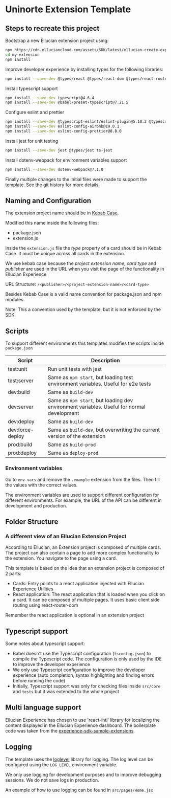 # Uninorte Extension Template

## Steps to recreate this project

Bootstrap a new Ellucian extension project using:

```sh
npx https://cdn.elluciancloud.com/assets/SDK/latest/ellucian-create-experience-extension-latest.tgz my-extension
cd my-extension
npm install
```

Improve developer experience by installing types for the following libraries:

```sh
npm install --save-dev @types/react @types/react-dom @types/react-router-dom
```

Install typescript support

```sh
npm install --save-dev typescript@4.6.4
npm install --save-dev @babel/preset-typescript@7.21.5
```

Configure eslint and prettier

```sh
npm install --save-dev @typescript-eslint/eslint-plugin@5.10.2 @typescript-eslint/parser@5.10.2
npm install --save-dev eslint-config-airbnb@19.0.1
npm install --save-dev eslint-config-prettier@8.8.0
```

Install jest for unit testing

```sh
npm install --save-dev jest @types/jest ts-jest
```

Install dotenv-webpack for environment variables support

```sh
npm install --save-dev dotenv-webpack@7.1.0
```

Finally multiple changes to the initial files were made to support the template. See the git history for more details.

## Naming and Configuration

The extension project name should be in [Kebab Case](https://www.freecodecamp.org/news/snake-case-vs-camel-case-vs-pascal-case-vs-kebab-case-whats-the-difference/#kebab-case).

Modified this name inside the following files:

- package.json
- extension.js

Inside the `extension.js` file the _type_ property of a card should be in Kebab Case. It must be unique across all cards in the extension.

We use kebab case because the _project extension name_, _card type_ and _publisher_ are used in the URL when you visit the page of the functionality in Ellucian Experience

URL Structure: `/<publisher>/<project-extension-name>/<card-type>`

Besides Kebab Case is a valid name convention for package.json and npm modules.

Note: This a convention used by the template, but it is not enforced by the SDK.

## Scripts

To support different environments this templates modifies the scripts inside `package.json`

| Script           | Description                                                                               |
| ---------------- | ----------------------------------------------------------------------------------------- |
| test:unit        | Run unit tests with jest                                                                  |
| test:server      | Same as `npm start`, but loading test environment variables. Useful for e2e tests         |
| dev:build        | Same as `build-dev`                                                                       |
| dev:server       | Same as `npm start`, but loading dev environment variables. Useful for normal development |
| dev:deploy       | Same as `build-dev`                                                                       |
| dev:force-deploy | Same as `build-dev`, but overwriting the current version of the extension                 |
| prod:build       | Same as `build-prod`                                                                      |
| prod:deploy      | Same as `deploy-prod`                                                                     |

### Environment variables

Go to `env-vars` and remove the `.example` extension from the files. Then fill the values with the correct values.

The environment variables are used to support different configuration for different environments. For example, the URL of the API can be different in development and production.

## Folder Structure

### A different view of an Ellucian Extension Project

According to Ellucian, an Extension project is composed of multiple cards. The project can also contain a page to add more complex functionality to the extension. You navigate to the page using a card.

This template is based on the idea that an extension project is composed of 2 parts:

- Cards: Entry points to a react application injected with Ellucian Experience Utilities
- React application: The react application that is loaded when you click on a card. It can be composed of multiple pages. It uses basic client side routing using react-router-dom

Remember the react application is optional in an extension project

## Typescript support

Some notes about typescript support:

- Babel doesn't use the Typescript configuration (`tsconfig.json`) to compile the Typescript code. The configuration is only used by the IDE to improve the developer experience
- We only use Typescript configuration to improve the developer experience (auto completion, syntax highlighting and finding errors before running the code)
- Initially, Typescript support was only for checking files inside `src/core` and `tests` but it was extended to the whole project

## Multi language support

Ellucian Experience has chosen to use 'react-intl' library for localizing the content displayed in the Ellucian Experience dashboard. The boilerplate code was taken from the [experience-sdk-sample-extensions](https://github.com/ellucian-developer/experience-sdk-sample-extensions/tree/main).

## Logging

The template uses the [loglevel](https://www.npmjs.com/package/loglevel) library for logging. The log level can be configured using the `LOG_LEVEL` environment variable.

We only use logging for development purposes and to improve debugging sessions. We do not save logs in production.

An example of how to use logging can be found in `src/pages/Home.jsx`
